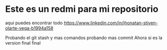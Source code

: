 # Este es un redmi para mi repositorio
aqui puedes encontrar todo
https://www.linkedin.com/in/jhonatan-stiven-olarte-vega-b1994a158


Probando el git stash y mas comandos
probando mas commit
Ahora si es la version final final